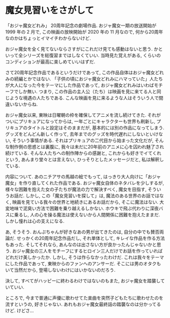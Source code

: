 # 魔女見習いをさがして

「おジャ魔女どれみ」 20周年記念の劇場作品.
おジャ魔女一期の放送開始が 1999 年の 2 月で,
この映画の放映開始が 2020 年の 11 月なので, 何から20周年なのかはちょっとイマイチわからないけど.

<div class=youtube src-id="FO5KywthZbg"></div>

おジャ魔女を全く見てないならさすがにこれだけ見ても感動はないと思う.
かといって全シリーズを総復習まではしなくていい.
当時見た覚えがある, くらいのコンディションが最高に楽しめていいはずだ.

さて20周年記念作品であるというだけであって,
この作品自体はおジャ魔女どれみの続編とかではない.
「子供の頃におジャ魔女どれみにハマっていた」人たちが大人になった今をテーマにした作品であって,
おジャ魔女どれみはいわばモチーフでしか無い.
つまり, この作品の主人公（たち）は映画を見に来てる人と同じような境遇の人たちである.
こんな映画を見に来るような人はそういう人で間違いないからね.

おジャ魔女以来, 東映は日曜朝の枠を確保してアニメを流し続けてきた.
それがついにプリキュアになってからは, 一年ごとにキャラクターも世界も刷新し, プリキュアのタイトルと設定はそのままだが,
基本的には別の作品になってしまう.
グッズをどんどん新しく作って, 去年までのグッズを時代遅れにしないといけない, そういう事情がある.
それはプリキュアの二代目から始まった文化だが,
そんな制作側の思惑とは裏腹に, 我々は未だに20年前のアニメに心を囚われ魅了され続けている.
そんな人たちへの制作陣からの感謝と, これからも好きでイてくれという, あんまり堂々とは言えない, ひっそりとしたメッセージだと,
私は解釈している.

内容について.
あのニチアサの馬越の絵でもって, はっきり大人向けに「おジャ魔女」を作り直してくれた作品である.
おジャ魔女自体のネタバレを少しするが,
様々な困難を抱えた女の子たちが魔法の力で解決すべく, 魔女を目指す, そういうお話だ.
しかし, この「魔女見習いを探して」は,
魔法のある世界のお話ではなく, 映画を見ている我々の世界と地続きにあるお話だから, そこに魔法はない.
大変地味で泥臭い方法で困難を乗り越えるしかない.
ホウキで飛ぶ代わりに深夜バスに乗るし, 人の心を操る魔法は使えないから人間関係に困難を抱えたままだ.
しかし憧れは心の支えになる.

あ, そうそう.
おんぷちゃんが好きなあの男が出てきたのは, 自分の中でも賛否両論だ.
せっかくの20周年記念作品だし, それ単体として, キレイな作品を作る方法もあった.
そしてそれなら, あんなのは出さない方が良かったんじゃないかと思う.
おジャ魔女の三人をモチーフにするヒロイン三人だけでお話を作っていればどれだけ美しかったか.
しかし, そうは作らなかったわけだ.
これは我々をテーマにした作品であって, 東映からのファンへのアンサーだ.
そこには男のオタクもいて当然だから, 登場しないわけにはいかないのだろう.

決して, すべてがハッピーに終わるわけではないのもまた, おジャ魔女を踏襲していていい.

ところで, 今まで普通に声優に歌わせてた楽曲を突然子どもたちに歌わせたのを流すというの, 好きじゃない.
あれもおジャ魔女最終話の踏襲なのは分かってるけど. けどさ...
